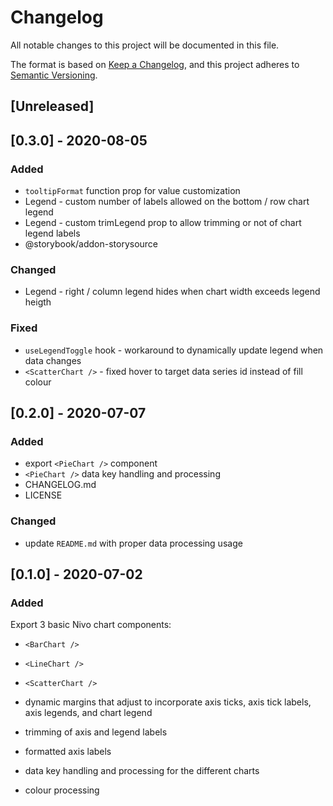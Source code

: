 # Changelog
All notable changes to this project will be documented in this file.

The format is based on [Keep a Changelog](https://keepachangelog.com/en/1.0.0/),
and this project adheres to [Semantic Versioning](https://semver.org/spec/v2.0.0.html).

## [Unreleased]

## [0.3.0] - 2020-08-05

### Added
- `tooltipFormat` function prop for value customization
- Legend - custom number of labels allowed on the bottom / row chart legend
- Legend - custom trimLegend prop to allow trimming or not of chart legend labels
- @storybook/addon-storysource


### Changed
- Legend - right / column legend hides when chart width exceeds legend heigth

### Fixed
- `useLegendToggle` hook - workaround to dynamically update legend when data changes
- `<ScatterChart />` - fixed hover to target data series id instead of fill colour

## [0.2.0] - 2020-07-07

### Added
- export `<PieChart />` component
- `<PieChart />` data key handling and processing
- CHANGELOG.md
- LICENSE

### Changed
- update `README.md` with proper data processing usage

## [0.1.0] - 2020-07-02

### Added
Export 3 basic Nivo chart components: 
- `<BarChart />`
- `<LineChart />`
- `<ScatterChart />`

- dynamic margins that adjust to incorporate axis ticks, axis tick labels, axis legends, and chart legend
- trimming of axis and legend labels
- formatted axis labels
- data key handling and processing for the different charts
- colour processing